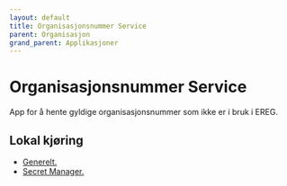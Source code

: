 ```yaml
---
layout: default
title: Organisasjonsnummer Service
parent: Organisasjon
grand_parent: Applikasjoner
---
```


# Organisasjonsnummer Service
App for å hente gyldige organisasjonsnummer som ikke er i bruk i EREG.

## Lokal kjøring
* [Generelt.](../../docs/local_general.md)
* [Secret Manager.](../../docs/local_secretmanager.md)
